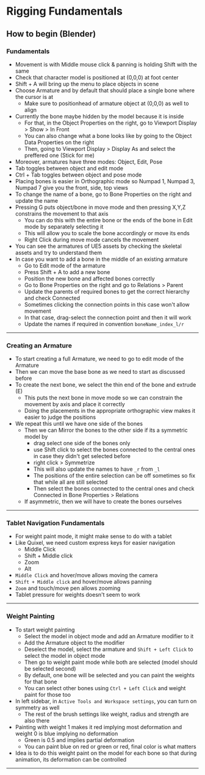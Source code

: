 # Rigging Fundamentals

## How to begin (Blender)

### Fundamentals

- Movement is with Middle mouse click & panning is holding Shift with the same
- Check that character model is positioned at (0,0,0) at foot center
- Shift + A will bring up the menu to place objects in scene
- Choose Armature and by default that should place a single bone where the cursor is at
    - Make sure to positionhead of armature object at (0,0,0) as well to align
- Currently the bone maybe hidden by the model because it is inside
    - For that, in the Object Properties on the right, go to Viewport Display > Show > In Front
    - You can also change what a bone looks like by going to the Object Data Properties on the right
    - Then, going to Viewport Display > Display As and select the preffered one (Stick for me)
- Moreover, armatures have three modes: Object, Edit, Pose
- Tab toggles between object and edit mode
- Ctrl + Tab toggles between object and pose mode
- Placing bones is easier in Orthographic mode so Numpad 1, Numpad 3, Numpad 7 give you the front, side, top views
- To change the name of a bone, go to Bone Properties on the right and update the name
- Pressing G puts object/bone in move mode and then pressing X,Y,Z constrains the movement to that axis
    - You can do this with the entire bone or the ends of the bone in Edit mode by separately selecting it
    - This will allow you to scale the bone accordingly or move its ends
    - Right Click during move mode cancels the movement
- You can see the armatures of UE5 assets by checking the skeletal assets and try to understand them
- In case you want to add a bone in the middle of an existing armature
    - Go to Edit mode of the armature
    - Press Shift + A to add a new bone
    - Position the new bone and affected bones correctly
    - Go to Bone Properties on the right and go to Relations > Parent
    - Update the parents of required bones to get the correct hierarchy and check Connected
    - Sometimes clicking the connection points in this case won't allow movement
    - In that case, drag-select the connection point and then it will work
    - Update the names if required in convention `boneName_index_l/r`

---

### Creating an Armature

- To start creating a full Armature, we need to go to edit mode of the Armature
- Then we can move the base bone as we need to start as discussed before
- To create the next bone, we select the thin end of the bone and extrude (E)
    - This puts the next bone in move mode so we can constrain the movement by axis and place it correctly
    - Doing the placements in the appropriate orthographic view makes it easier to judge the positions
- We repeat this until we have one side of the bones
    - Then we can Mirror the bones to the other side if its a symmetric model by 
        - drag select one side of the bones only
        - use Shift click to select the bones connected to the central ones in case they didn't get selected before
        - right click > Symmetrize
        - This will also update the names to have `_r` from `_l` 
        - The positions of the entire selection can be off sometimes so fix that while all are still selected
        - Then select the bones connected to the central ones and check Connected in Bone Properties > Relations
    - If asymmetric, then we will have to create the bones ourselves

---

### Tablet Navigation Fundamentals

- For weight paint mode, it might make sense to do with a tablet
- Like Quixel, we need custom express keys for easier navigation
  - Middle Click
  - Shift + Middle click
  - Zoom
  - Alt
- `Middle Click` and hover/move allows moving the camera
- `Shift + Middle click` and hover/move allows panning
- `Zoom` and touch/move pen allows zooming
- Tablet pressure for weights doesn't seem to work

---

### Weight Painting

- To start weight painting
    - Select the model in object mode and add an Armature modifier to it
    - Add the Armature object to the modifier
    - Deselect the model, select the armature and `Shift + Left Click` to select the model in object mode
    - Then go to weight paint mode while both are selected (model should be selected second)
    - By default, one bone will be selected and you can paint the weights for that bone
    - You can select other bones using `Ctrl + Left Click` and weight paint for those too
- In left sidebar, in `Active Tools and Workspace settings`, you can turn on symmetry as well
  - The rest of the brush settings like weight, radius and strength are also there
- Painting with weight 1 makes it red implying most deformation and weight 0 is blue implying no deformation
  - Green is 0.5 and implies partial deformation
  - You can paint blue on red or green or red, final color is what matters
- Idea is to do this weight paint on the model for each bone so that during animation, its deformation can be controlled

---
